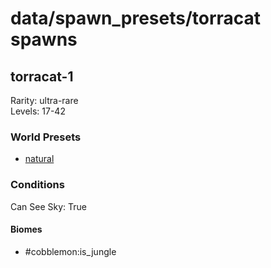 # data/spawn_presets/torracat spawns  
  
## torracat-1  
Rarity: ultra-rare  
Levels: 17-42  
  
### World Presets  
* [natural](data/spawn_data/natural.md)  
  
### Conditions  
Can See Sky: True  
  
#### Biomes  
  * #cobblemon:is_jungle
  
